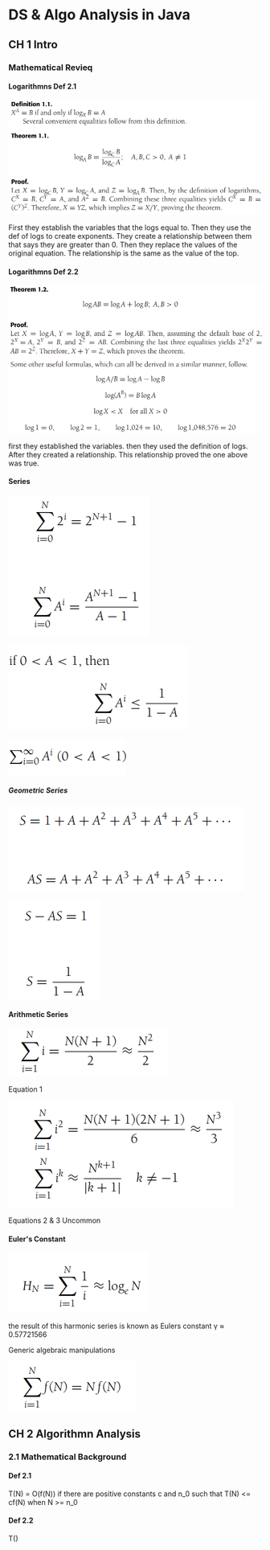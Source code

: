# DS & Algo Analysis in Java

## CH 1 Intro

### Mathematical Revieq

#### Logarithmns Def 2.1

![](../Assets/LogTheorem1.1.png)

First they establish the variables that the logs equal to. Then they use the def of logs to create exponents. They create a relationship between them that says they are greater than 0. Then they replace the values of the original equation. The relationship is the same as the value of the top.

#### Logarithmns Def 2.2

![](../Assets/LogTheorem1.2.png)

first they established the variables. then they used the definition of logs. After they created a relationship. This relationship proved the one above was true.

#### Series

![](../Assets/SeriesCommonEquations.png)

![](../Assets/SeriesEquation.png)

![](../Assets/InfiniteSeries.png)

##### Geometric Series

![](../Assets/SeriesSum.png)

![](../Assets/GeometricSeriesSolu.png)

#### Arithmetic Series

![](../Assets/arithmeticSeries1.png)

Equation 1

![](../Assets/arithmeticSeries2&3.png)

Equations 2 & 3 Uncommon

#### Euler's Constant

![](../Assets/harmonicSeries.png)

the result of this harmonic series is known as Eulers constant γ ≈ 0.57721566

Generic algebraic manipulations

![](../Assets/algebraicManipulation.png)

## CH 2 Algorithmn Analysis

### 2.1 Mathematical Background

#### Def 2.1

T(N) = O(f(N)) if there are positive constants c and n_0 such that T(N) <= cf(N) when N >= n_0

#### Def 2.2

T()
